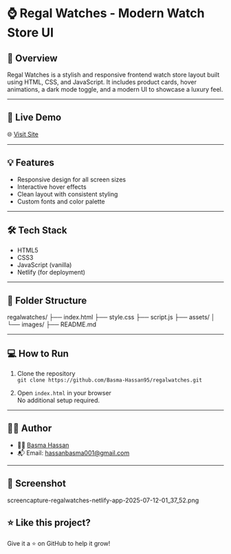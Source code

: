 # ⌚ Regal Watches - Modern Watch Store UI

## 📝 Overview
Regal Watches is a stylish and responsive frontend watch store layout built using HTML, CSS, and JavaScript. It includes product cards, hover animations, a dark mode toggle, and a modern UI to showcase a luxury feel.

---

## 🚀 Live Demo
🌐 [Visit Site](https://regalwatches.netlify.app/)

---

## 💡 Features

- Responsive design for all screen sizes
- Interactive hover effects
- Clean layout with consistent styling
- Custom fonts and color palette

---

## 🛠️ Tech Stack

- HTML5
- CSS3
- JavaScript (vanilla)
- Netlify (for deployment)

---

## 📁 Folder Structure

regalwatches/
├── index.html
├── style.css
├── script.js
├── assets/
│ └── images/
├── README.md


---

## 💻 How to Run

1. Clone the repository  
   `git clone https://github.com/Basma-Hassan95/regalwatches.git`

2. Open `index.html` in your browser  
   No additional setup required.

---

## 🙋‍♀️ Author

- 👩‍💻 [Basma Hassan](https://www.linkedin.com/in/basmahassanwebdev)
- 📬 Email: hassanbasma001@gmail.com

---

## 📸 Screenshot

screencapture-regalwatches-netlify-app-2025-07-12-01_37_52.png


## ⭐ Like this project?

Give it a ⭐ on GitHub to help it grow!
